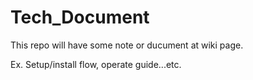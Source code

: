 # Tech_Document

This repo will have some note or ducument at wiki page.

Ex. Setup/install flow, operate guide...etc.
